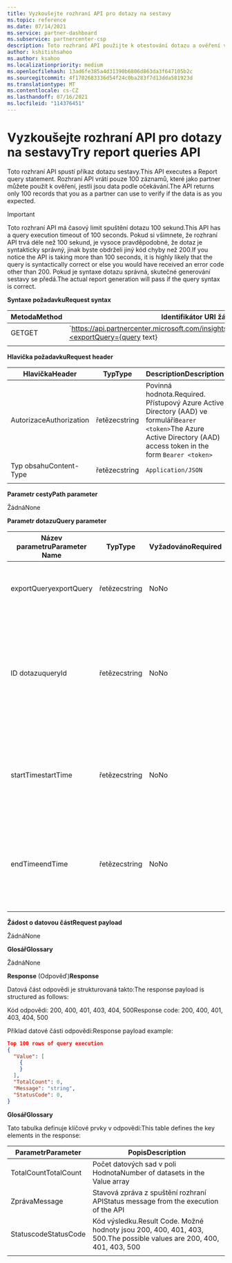 ```yaml
---
title: Vyzkoušejte rozhraní API pro dotazy na sestavy
ms.topic: reference
ms.date: 07/14/2021
ms.service: partner-dashboard
ms.subservice: partnercenter-csp
description: Toto rozhraní API použijte k otestování dotazu a ověření výsledků v Partnerské centrum přehledech.
author: kshitishsahoo
ms.author: ksahoo
ms.localizationpriority: medium
ms.openlocfilehash: 13ad6fe385a4d31390b6806d863da3f647105b2c
ms.sourcegitcommit: 4f1702683336d54f24c0ba283f7d13dda581923d
ms.translationtype: MT
ms.contentlocale: cs-CZ
ms.lasthandoff: 07/16/2021
ms.locfileid: "114376451"
---
```

# <a name="try-report-queries-api"></a><span data-ttu-id="68dcd-103">Vyzkoušejte rozhraní API pro dotazy na sestavy</span><span class="sxs-lookup"><span data-stu-id="68dcd-103">Try report queries API</span></span>

<span data-ttu-id="68dcd-104">Toto rozhraní API spustí příkaz dotazu sestavy.</span><span class="sxs-lookup"><span data-stu-id="68dcd-104">This API executes a Report query statement.</span></span> <span data-ttu-id="68dcd-105">Rozhraní API vrátí pouze 100 záznamů, které jako partner můžete použít k ověření, jestli jsou data podle očekávání.</span><span class="sxs-lookup"><span data-stu-id="68dcd-105">The API returns only 100 records that you as a partner can use to verify if the data is as you expected.</span></span>

> [!IMPORTANT]
> <span data-ttu-id="68dcd-106">Toto rozhraní API má časový limit spuštění dotazu 100 sekund.</span><span class="sxs-lookup"><span data-stu-id="68dcd-106">This API has a query execution timeout of 100 seconds.</span></span> <span data-ttu-id="68dcd-107">Pokud si všimnete, že rozhraní API trvá déle než 100 sekund, je vysoce pravděpodobné, že dotaz je syntakticky správný, jinak byste obdrželi jiný kód chyby než 200.</span><span class="sxs-lookup"><span data-stu-id="68dcd-107">If you notice the API is taking more than 100 seconds, it is highly likely that the query is syntactically correct or else you would have received an error code other than 200.</span></span> <span data-ttu-id="68dcd-108">Pokud je syntaxe dotazu správná, skutečné generování sestavy se předá.</span><span class="sxs-lookup"><span data-stu-id="68dcd-108">The actual report generation will pass if the query syntax is correct.</span></span>

<span data-ttu-id="68dcd-109">**Syntaxe požadavku**</span><span class="sxs-lookup"><span data-stu-id="68dcd-109">**Request syntax**</span></span>

|    <span data-ttu-id="68dcd-110">Metoda</span><span class="sxs-lookup"><span data-stu-id="68dcd-110">Method</span></span>    |    <span data-ttu-id="68dcd-111">Identifikátor URI žádosti</span><span class="sxs-lookup"><span data-stu-id="68dcd-111">Request URI</span></span>    |
|    ----    |    ----    |
|    <span data-ttu-id="68dcd-112">GET</span><span class="sxs-lookup"><span data-stu-id="68dcd-112">GET</span></span>    |    `https://api.partnercenter.microsoft.com/insights/v1/mpn/ScheduledQueries/testQueryResult?<exportQuery={query text}|queryId={queryId}>`    |
|        |        |

<span data-ttu-id="68dcd-113">**Hlavička požadavku**</span><span class="sxs-lookup"><span data-stu-id="68dcd-113">**Request header**</span></span>

|    <span data-ttu-id="68dcd-114">Hlavička</span><span class="sxs-lookup"><span data-stu-id="68dcd-114">Header</span></span>    |    <span data-ttu-id="68dcd-115">Typ</span><span class="sxs-lookup"><span data-stu-id="68dcd-115">Type</span></span>    |    <span data-ttu-id="68dcd-116">Description</span><span class="sxs-lookup"><span data-stu-id="68dcd-116">Description</span></span>    |
|    ----    |    ----    |    ----    |
|    <span data-ttu-id="68dcd-117">Autorizace</span><span class="sxs-lookup"><span data-stu-id="68dcd-117">Authorization</span></span>    |    <span data-ttu-id="68dcd-118">řetězec</span><span class="sxs-lookup"><span data-stu-id="68dcd-118">string</span></span>    |    <span data-ttu-id="68dcd-119">Povinná hodnota.</span><span class="sxs-lookup"><span data-stu-id="68dcd-119">Required.</span></span> <span data-ttu-id="68dcd-120">Přístupový Azure Active Directory (AAD) ve formuláři`Bearer <token>`</span><span class="sxs-lookup"><span data-stu-id="68dcd-120">The Azure Active Directory (AAD) access token in the form `Bearer <token>`</span></span>    |
|    <span data-ttu-id="68dcd-121">Typ obsahu</span><span class="sxs-lookup"><span data-stu-id="68dcd-121">Content-Type</span></span>    |    <span data-ttu-id="68dcd-122">řetězec</span><span class="sxs-lookup"><span data-stu-id="68dcd-122">string</span></span>    |    `Application/JSON`    |
|        |        |        |

<span data-ttu-id="68dcd-123">**Parametr cesty**</span><span class="sxs-lookup"><span data-stu-id="68dcd-123">**Path parameter**</span></span>

<span data-ttu-id="68dcd-124">Žádná</span><span class="sxs-lookup"><span data-stu-id="68dcd-124">None</span></span>

<span data-ttu-id="68dcd-125">**Parametr dotazu**</span><span class="sxs-lookup"><span data-stu-id="68dcd-125">**Query parameter**</span></span>

|    <span data-ttu-id="68dcd-126">Název parametru</span><span class="sxs-lookup"><span data-stu-id="68dcd-126">Parameter Name</span></span>    |    <span data-ttu-id="68dcd-127">Typ</span><span class="sxs-lookup"><span data-stu-id="68dcd-127">Type</span></span>    |    <span data-ttu-id="68dcd-128">Vyžadováno</span><span class="sxs-lookup"><span data-stu-id="68dcd-128">Required</span></span>    |    <span data-ttu-id="68dcd-129">Popis</span><span class="sxs-lookup"><span data-stu-id="68dcd-129">Description</span></span>    |
|    ----    |    ----    |    ----    |    ----    |
|    <span data-ttu-id="68dcd-130">exportQuery</span><span class="sxs-lookup"><span data-stu-id="68dcd-130">exportQuery</span></span>     |    <span data-ttu-id="68dcd-131">řetězec</span><span class="sxs-lookup"><span data-stu-id="68dcd-131">string</span></span>    |    <span data-ttu-id="68dcd-132">No</span><span class="sxs-lookup"><span data-stu-id="68dcd-132">No</span></span>    |    <span data-ttu-id="68dcd-133">Řetězec dotazu sestavy, který je potřeba spustit</span><span class="sxs-lookup"><span data-stu-id="68dcd-133">Report query string that needs to be executed</span></span>     |
|    <span data-ttu-id="68dcd-134">ID dotazu</span><span class="sxs-lookup"><span data-stu-id="68dcd-134">queryId</span></span>     |    <span data-ttu-id="68dcd-135">řetězec</span><span class="sxs-lookup"><span data-stu-id="68dcd-135">string</span></span>    |    <span data-ttu-id="68dcd-136">No</span><span class="sxs-lookup"><span data-stu-id="68dcd-136">No</span></span>    |    <span data-ttu-id="68dcd-137">Platné ID existujícího dotazu.</span><span class="sxs-lookup"><span data-stu-id="68dcd-137">A valid existing query ID.</span></span> <span data-ttu-id="68dcd-138">Vzájemné vylučování s řetězcem dotazu zadaným v parametru exportQuery</span><span class="sxs-lookup"><span data-stu-id="68dcd-138">Mutually exclusive with query string specified in exportQuery parameter</span></span>    |
|    <span data-ttu-id="68dcd-139">startTime</span><span class="sxs-lookup"><span data-stu-id="68dcd-139">startTime</span></span>     |    <span data-ttu-id="68dcd-140">řetězec</span><span class="sxs-lookup"><span data-stu-id="68dcd-140">string</span></span>    |    <span data-ttu-id="68dcd-141">No</span><span class="sxs-lookup"><span data-stu-id="68dcd-141">No</span></span>    |    <span data-ttu-id="68dcd-142">Čas zahájení, od kterého chceme data.</span><span class="sxs-lookup"><span data-stu-id="68dcd-142">Start time from which we want the data.</span></span> <span data-ttu-id="68dcd-143">Přepisuje časové rozpětí zadané v dotazu.</span><span class="sxs-lookup"><span data-stu-id="68dcd-143">It overrides timespan specified in the query</span></span>    |
|    <span data-ttu-id="68dcd-144">endTime</span><span class="sxs-lookup"><span data-stu-id="68dcd-144">endTime</span></span>     |    <span data-ttu-id="68dcd-145">řetězec</span><span class="sxs-lookup"><span data-stu-id="68dcd-145">string</span></span>    |    <span data-ttu-id="68dcd-146">No</span><span class="sxs-lookup"><span data-stu-id="68dcd-146">No</span></span>    |    <span data-ttu-id="68dcd-147">Čas ukončení, do kterého chceme data.</span><span class="sxs-lookup"><span data-stu-id="68dcd-147">End time till which we want the data.</span></span> <span data-ttu-id="68dcd-148">Přepisuje časové rozpětí zadané v dotazu.</span><span class="sxs-lookup"><span data-stu-id="68dcd-148">It overrides timespan specified in the query</span></span>    |
|        |        |        |        |

<span data-ttu-id="68dcd-149">**Žádost o datovou část**</span><span class="sxs-lookup"><span data-stu-id="68dcd-149">**Request payload**</span></span>

<span data-ttu-id="68dcd-150">Žádná</span><span class="sxs-lookup"><span data-stu-id="68dcd-150">None</span></span>

<span data-ttu-id="68dcd-151">**Glosář**</span><span class="sxs-lookup"><span data-stu-id="68dcd-151">**Glossary**</span></span>

<span data-ttu-id="68dcd-152">Žádná</span><span class="sxs-lookup"><span data-stu-id="68dcd-152">None</span></span>

<span data-ttu-id="68dcd-153">**Response** (Odpověď)</span><span class="sxs-lookup"><span data-stu-id="68dcd-153">**Response**</span></span>

<span data-ttu-id="68dcd-154">Datová část odpovědi je strukturovaná takto:</span><span class="sxs-lookup"><span data-stu-id="68dcd-154">The response payload is structured as follows:</span></span>

<span data-ttu-id="68dcd-155">Kód odpovědi: 200, 400, 401, 403, 404, 500</span><span class="sxs-lookup"><span data-stu-id="68dcd-155">Response code: 200, 400, 401, 403, 404, 500</span></span>

<span data-ttu-id="68dcd-156">Příklad datové části odpovědi:</span><span class="sxs-lookup"><span data-stu-id="68dcd-156">Response payload example:</span></span>

```json
Top 100 rows of query execution 
{ 
  "Value": [ 
    { 
    } 
  ], 
  "TotalCount": 0, 
  "Message": "string", 
  "StatusCode": 0, 
} 
```

<span data-ttu-id="68dcd-157">**Glosář**</span><span class="sxs-lookup"><span data-stu-id="68dcd-157">**Glossary**</span></span>

<span data-ttu-id="68dcd-158">Tato tabulka definuje klíčové prvky v odpovědi:</span><span class="sxs-lookup"><span data-stu-id="68dcd-158">This table defines the key elements in the response:</span></span>

|    <span data-ttu-id="68dcd-159">Parametr</span><span class="sxs-lookup"><span data-stu-id="68dcd-159">Parameter</span></span>    |    <span data-ttu-id="68dcd-160">Popis</span><span class="sxs-lookup"><span data-stu-id="68dcd-160">Description</span></span>    |
|    ----    |    ----    |
|    <span data-ttu-id="68dcd-161">TotalCount</span><span class="sxs-lookup"><span data-stu-id="68dcd-161">TotalCount</span></span>     |    <span data-ttu-id="68dcd-162">Počet datových sad v poli Hodnota</span><span class="sxs-lookup"><span data-stu-id="68dcd-162">Number of datasets in the Value array</span></span>     |
|    <span data-ttu-id="68dcd-163">Zpráva</span><span class="sxs-lookup"><span data-stu-id="68dcd-163">Message</span></span>     |    <span data-ttu-id="68dcd-164">Stavová zpráva z spuštění rozhraní API</span><span class="sxs-lookup"><span data-stu-id="68dcd-164">Status message from the execution of the API</span></span>     |
|    <span data-ttu-id="68dcd-165">Statuscode</span><span class="sxs-lookup"><span data-stu-id="68dcd-165">StatusCode</span></span>     |    <span data-ttu-id="68dcd-166">Kód výsledku.</span><span class="sxs-lookup"><span data-stu-id="68dcd-166">Result Code.</span></span> <span data-ttu-id="68dcd-167">Možné hodnoty jsou 200, 400, 401, 403, 500.</span><span class="sxs-lookup"><span data-stu-id="68dcd-167">The possible values are 200, 400, 401, 403, 500</span></span>     |
|        |        |

